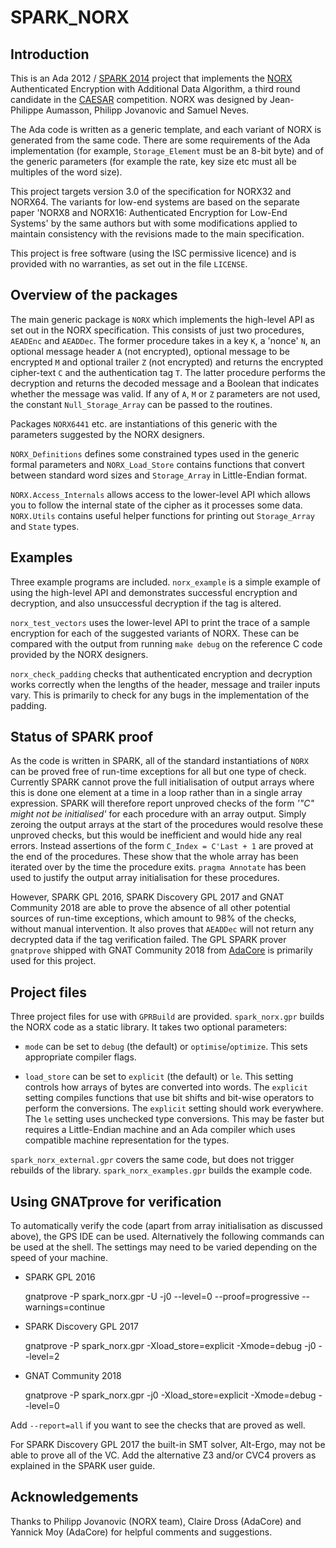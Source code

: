 # SPARK_NORX

## Introduction

This is an Ada 2012 / [SPARK 2014](http://spark-2014.org/) project that implements the
[NORX](https://norx.io/) Authenticated Encryption with Additional Data Algorithm, a third round
candidate in the [CAESAR](http://competitions.cr.yp.to/caesar.html) competition. NORX was designed
by Jean-Philippe Aumasson, Philipp Jovanovic and Samuel Neves.

The Ada code is written as a generic template, and each variant of NORX is generated from the same
code. There are some requirements of the Ada implementation (for example, `Storage_Element` must be
an 8-bit byte) and of the generic parameters (for example the rate, key size etc must all be
multiples of the word size).

This project targets version 3.0 of the specification for NORX32 and NORX64. The variants for
low-end systems are based on the separate paper 'NORX8 and NORX16: Authenticated Encryption for
Low-End Systems' by the same authors but with some modifications applied to maintain consistency
with the revisions made to the main specification.

This project is free software (using the ISC permissive licence) and is provided with no
warranties, as set out in the file `LICENSE`.

## Overview of the packages

The main generic package is `NORX` which implements the high-level API as set out in the NORX
specification. This consists of just two procedures, `AEADEnc` and `AEADDec`. The former procedure
takes in a key `K`, a 'nonce' `N`, an optional message header `A` (not encrypted), optional message
to be encrypted `M` and optional trailer `Z` (not encrypted) and returns the encrypted cipher-text
`C` and the authentication tag `T`. The latter procedure performs the decryption and returns the
decoded message and a Boolean that indicates whether the message was valid. If any of `A`, `M` or
`Z` parameters are not used, the constant `Null_Storage_Array` can be passed to the routines.

Packages `NORX6441` etc. are instantiations of this generic with the
parameters suggested by the NORX designers.

`NORX_Definitions` defines some constrained types used in the generic formal parameters and
`NORX_Load_Store` contains functions that convert between standard word sizes and `Storage_Array`
in Little-Endian format.

`NORX.Access_Internals` allows access to the lower-level API which allows you to follow the
internal state of the cipher as it processes some data. `NORX.Utils` contains useful helper
functions for printing out `Storage_Array` and `State` types.

## Examples

Three example programs are included. `norx_example` is a simple example of using the high-level API
and demonstrates successful encryption and decryption, and also unsuccessful decryption if the tag
is altered.

`norx_test_vectors` uses the lower-level API to print the trace of a sample encryption for each of
the suggested variants of NORX. These can be compared with the output from running `make debug` on
the reference C code provided by the NORX designers.

`norx_check_padding` checks that authenticated encryption and decryption works correctly when the
lengths of the header, message and trailer inputs vary. This is primarily to check for any bugs in
the implementation of the padding.

## Status of SPARK proof

As the code is written in SPARK, all of the standard instantiations of `NORX` can be proved free of
run-time exceptions for all but one type of check. Currently SPARK cannot prove the full
initialisation of output arrays where this is done one element at a time in a loop rather than in a
single array expression. SPARK will therefore report unproved checks of the form _'"C" might not be
initialised'_ for each procedure with an array output. Simply zeroing the output arrays at the
start of the procedures would resolve these unproved checks, but this would be inefficient and
would hide any real errors. Instead assertions of the form `C_Index = C'Last + 1` are proved at the
end of the procedures. These show that the whole array has been iterated over by the time the
procedure exits. `pragma Annotate` has been used to justify the output array initialisation for
these procedures.

However, SPARK GPL 2016, SPARK Discovery GPL 2017 and GNAT Community 2018 are able to prove the
absence of all other potential sources of run-time exceptions, which amount to 98% of the checks,
without manual intervention. It also proves that `AEADDec` will not return any decrypted data if
the tag verification failed. The GPL SPARK prover `gnatprove` shipped with GNAT Community 2018 from
[AdaCore](https://www.adacore.com/community) is primarily used for this project.

## Project files

Three project files for use with `GPRBuild` are provided. `spark_norx.gpr` builds the NORX code as
a static library. It takes two optional parameters:

- `mode` can be set to `debug` (the default) or `optimise`/`optimize`. This sets appropriate
compiler flags.

- `load_store` can be set to `explicit` (the default) or `le`. This setting controls how arrays of
bytes are converted into words. The `explicit` setting compiles functions that use bit shifts and
bit-wise operators to perform the conversions. The `explicit` setting should work everywhere. The
`le` setting uses unchecked type conversions. This may be faster but requires a Little-Endian
machine and an Ada compiler which uses compatible machine representation for the types.

`spark_norx_external.gpr` covers the same code, but does not trigger rebuilds of the library.
`spark_norx_examples.gpr` builds the example code.

## Using GNATprove for verification

To automatically verify the code (apart from array initialisation as discussed above), the GPS IDE
can be used. Alternatively the following commands can be used at the shell. The settings may need
to be varied depending on the speed of your machine.

- SPARK GPL 2016

    gnatprove -P spark_norx.gpr -U -j0 --level=0 --proof=progressive --warnings=continue
    
- SPARK Discovery GPL 2017

    gnatprove -P spark_norx.gpr -Xload_store=explicit -Xmode=debug -j0 --level=2

- GNAT Community 2018

    gnatprove -P spark_norx.gpr -j0 -Xload_store=explicit -Xmode=debug --level=0

Add `--report=all` if you want to see the checks that are proved as well.

For SPARK Discovery GPL 2017 the built-in SMT solver, Alt-Ergo, may not be able to prove all of the
VC. Add the alternative Z3 and/or CVC4 provers as explained in the SPARK user guide.

## Acknowledgements

Thanks to Philipp Jovanovic (NORX team), Claire Dross (AdaCore) and Yannick Moy (AdaCore) for
helpful comments and suggestions.
